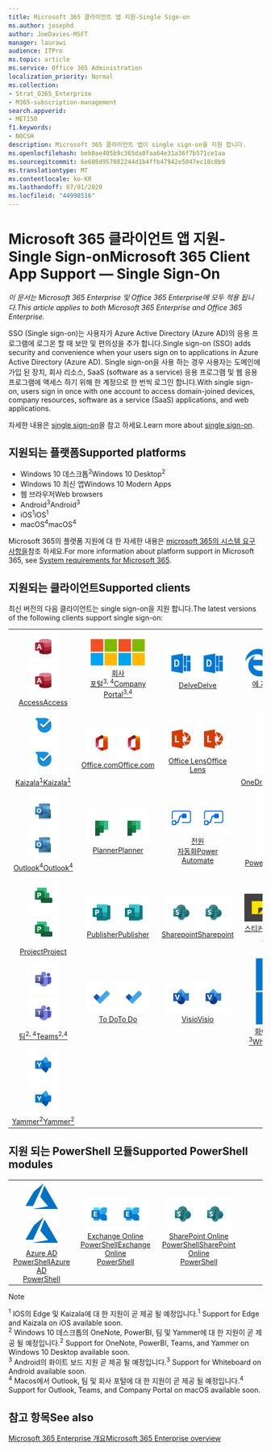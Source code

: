 ```yaml
---
title: Microsoft 365 클라이언트 앱 지원-Single Sign-on
ms.author: josephd
author: JoeDavies-MSFT
manager: laurawi
audience: ITPro
ms.topic: article
ms.service: Office 365 Administration
localization_priority: Normal
ms.collection:
- Strat_O365_Enterprise
- M365-subscription-management
search.appverid:
- MET150
f1.keywords:
- NOCSH
description: Microsoft 365 클라이언트 앱이 single sign-on을 지원 합니다.
ms.openlocfilehash: beb0ae405b9c365da0faa64e31a36f7b571ce1aa
ms.sourcegitcommit: 6e608d957082244d1b4ffb47942e5847ec18c0b9
ms.translationtype: MT
ms.contentlocale: ko-KR
ms.lasthandoff: 07/01/2020
ms.locfileid: "44998516"
---
```

# <a name="microsoft-365-client-app-support--single-sign-on"></a><span data-ttu-id="6530a-103">Microsoft 365 클라이언트 앱 지원-Single Sign-on</span><span class="sxs-lookup"><span data-stu-id="6530a-103">Microsoft 365 Client App Support — Single Sign-On</span></span>

<span data-ttu-id="6530a-104">*이 문서는 Microsoft 365 Enterprise 및 Office 365 Enterprise에 모두 적용 됩니다.*</span><span class="sxs-lookup"><span data-stu-id="6530a-104">*This article applies to both Microsoft 365 Enterprise and Office 365 Enterprise.*</span></span>

<span data-ttu-id="6530a-105">SSO (Single sign-on)는 사용자가 Azure Active Directory (Azure AD)의 응용 프로그램에 로그온 할 때 보안 및 편의성을 추가 합니다.</span><span class="sxs-lookup"><span data-stu-id="6530a-105">Single sign-on (SSO) adds security and convenience when your users sign on to applications in Azure Active Directory (Azure AD).</span></span> <span data-ttu-id="6530a-106">Single sign-on을 사용 하는 경우 사용자는 도메인에 가입 된 장치, 회사 리소스, SaaS (software as a service) 응용 프로그램 및 웹 응용 프로그램에 액세스 하기 위해 한 계정으로 한 번씩 로그인 합니다.</span><span class="sxs-lookup"><span data-stu-id="6530a-106">With single sign-on, users sign in once with one account to access domain-joined devices, company resources, software as a service (SaaS) applications, and web applications.</span></span>

<span data-ttu-id="6530a-107">자세한 내용은 [single sign-on](https://docs.microsoft.com/azure/active-directory/manage-apps/what-is-single-sign-on)을 참고 하세요.</span><span class="sxs-lookup"><span data-stu-id="6530a-107">Learn more about [single sign-on](https://docs.microsoft.com/azure/active-directory/manage-apps/what-is-single-sign-on).</span></span>

## <a name="supported-platforms"></a><span data-ttu-id="6530a-108">지원되는 플랫폼</span><span class="sxs-lookup"><span data-stu-id="6530a-108">Supported platforms</span></span>

 - <span data-ttu-id="6530a-109">Windows 10 데스크톱<sup>2</sup></span><span class="sxs-lookup"><span data-stu-id="6530a-109">Windows 10 Desktop<sup>2</sup></span></span>
 - <span data-ttu-id="6530a-110">Windows 10 최신 앱</span><span class="sxs-lookup"><span data-stu-id="6530a-110">Windows 10 Modern Apps</span></span>
 - <span data-ttu-id="6530a-111">웹 브라우저</span><span class="sxs-lookup"><span data-stu-id="6530a-111">Web browsers</span></span>
 - <span data-ttu-id="6530a-112">Android<sup>3</sup></span><span class="sxs-lookup"><span data-stu-id="6530a-112">Android<sup>3</sup></span></span>
 - <span data-ttu-id="6530a-113">iOS<sup>1</sup></span><span class="sxs-lookup"><span data-stu-id="6530a-113">iOS<sup>1</sup></span></span>
 - <span data-ttu-id="6530a-114">macOS<sup>4</sup></span><span class="sxs-lookup"><span data-stu-id="6530a-114">macOS<sup>4</sup></span></span>

<span data-ttu-id="6530a-115">Microsoft 365의 플랫폼 지원에 대 한 자세한 내용은 [microsoft 365의 시스템 요구 사항을](https://products.office.com/office-system-requirements)참조 하세요.</span><span class="sxs-lookup"><span data-stu-id="6530a-115">For more information about platform support in Microsoft 365, see [System requirements for Microsoft 365](https://products.office.com/office-system-requirements).</span></span>

## <a name="supported-clients"></a><span data-ttu-id="6530a-116">지원되는 클라이언트</span><span class="sxs-lookup"><span data-stu-id="6530a-116">Supported clients</span></span>

<span data-ttu-id="6530a-117">최신 버전의 다음 클라이언트는 single sign-on을 지원 합니다.</span><span class="sxs-lookup"><span data-stu-id="6530a-117">The latest versions of the following clients support single sign-on:</span></span>

| | | | | | |
|:---:|:---:|:---:|:---:|:---:|:---:|
| <span data-ttu-id="6530a-118">![Access 아이콘](media/o365-access-64x64.png)</span><span class="sxs-lookup"><span data-stu-id="6530a-118">![Access icon](media/o365-access-64x64.png)</span></span> <br> [<span data-ttu-id="6530a-119">Access</span><span class="sxs-lookup"><span data-stu-id="6530a-119">Access</span></span>](https://products.office.com/access) | <span data-ttu-id="6530a-120">![회사 포털 아이콘](media/o365-microsoft-64x64.png)</span><span class="sxs-lookup"><span data-stu-id="6530a-120">![Company portal icon](media/o365-microsoft-64x64.png)</span></span> <br> [<span data-ttu-id="6530a-121">회사 <br> 포털<sup>3, 4</sup></span><span class="sxs-lookup"><span data-stu-id="6530a-121">Company <br> Portal<sup>3,4</sup> </span></span>](https://docs.microsoft.com/intune-user-help/sign-in-to-the-company-portal) | <span data-ttu-id="6530a-122">![Delve 아이콘](media/o365-delve-64x64.png)</span><span class="sxs-lookup"><span data-stu-id="6530a-122">![Delve icon](media/o365-delve-64x64.png)</span></span> <br> [<span data-ttu-id="6530a-123">Delve</span><span class="sxs-lookup"><span data-stu-id="6530a-123">Delve</span></span>](https://products.office.com/business/intelligent-search) | <span data-ttu-id="6530a-124">![에 지 아이콘](media/o365-edge-64x64.png)</span><span class="sxs-lookup"><span data-stu-id="6530a-124">![Edge icon](media/o365-edge-64x64.png)</span></span> <br> [<span data-ttu-id="6530a-125">에 지<sup>1</sup></span><span class="sxs-lookup"><span data-stu-id="6530a-125">Edge<sup>1</sup></span></span>](https://www.microsoft.com/windows/microsoft-edge) | <span data-ttu-id="6530a-126">![Excel 아이콘](media/o365-excel-64x64.png)</span><span class="sxs-lookup"><span data-stu-id="6530a-126">![Excel icon](media/o365-excel-64x64.png)</span></span> <br> [<span data-ttu-id="6530a-127">Excel</span><span class="sxs-lookup"><span data-stu-id="6530a-127">Excel</span></span>](https://products.office.com/excel) 
| <span data-ttu-id="6530a-128">![Kaizala 아이콘](media/o365-kaizala-64x64.png)</span><span class="sxs-lookup"><span data-stu-id="6530a-128">![Kaizala icon](media/o365-kaizala-64x64.png)</span></span> <br> [<span data-ttu-id="6530a-129">Kaizala<sup>1</sup></span><span class="sxs-lookup"><span data-stu-id="6530a-129">Kaizala<sup>1</sup></span></span>](https://products.office.com/en/business/microsoft-kaizala) | <span data-ttu-id="6530a-130">![Office.com 아이콘](media/o365-office-64x64.png)</span><span class="sxs-lookup"><span data-stu-id="6530a-130">![Office.com icon](media/o365-office-64x64.png)</span></span> <br> [<span data-ttu-id="6530a-131">Office.com</span><span class="sxs-lookup"><span data-stu-id="6530a-131">Office.com</span></span>](https://www.office.com/) | <span data-ttu-id="6530a-132">![렌즈 아이콘](media/o365-lens-64x64.png)</span><span class="sxs-lookup"><span data-stu-id="6530a-132">![Lens icon](media/o365-lens-64x64.png)</span></span> <br> [<span data-ttu-id="6530a-133">Office Lens</span><span class="sxs-lookup"><span data-stu-id="6530a-133">Office Lens</span></span>](https://www.microsoft.com/p/office-lens/9wzdncrfj3t8?activetab=pivot%3Aoverviewtab) | <span data-ttu-id="6530a-134">![비즈니스용 OneDrive 아이콘](media/o365-OneDrive-64x64.png)</span><span class="sxs-lookup"><span data-stu-id="6530a-134">![OneDrive for Business icon](media/o365-OneDrive-64x64.png)</span></span> <br> [<span data-ttu-id="6530a-135">OneDrive</span><span class="sxs-lookup"><span data-stu-id="6530a-135">OneDrive</span></span>](https://products.office.com/onedrive-for-business/online-cloud-storage) | <span data-ttu-id="6530a-136">![OneNote 아이콘](media/o365-OneNote-64x64.png)</span><span class="sxs-lookup"><span data-stu-id="6530a-136">![OneNote icon](media/o365-OneNote-64x64.png)</span></span> <br> [<span data-ttu-id="6530a-137">OneNote<sup>2</sup></span><span class="sxs-lookup"><span data-stu-id="6530a-137">OneNote<sup>2</sup></span></span>](https://products.office.com/onenote) 
| <span data-ttu-id="6530a-138">![Outlook 아이콘](media/o365-outlook-64x64.png)</span><span class="sxs-lookup"><span data-stu-id="6530a-138">![Outlook icon](media/o365-outlook-64x64.png)</span></span> <br> [<span data-ttu-id="6530a-139">Outlook<sup>4</sup></span><span class="sxs-lookup"><span data-stu-id="6530a-139">Outlook<sup>4</sup></span></span>](https://products.office.com/outlook) | <span data-ttu-id="6530a-140">![Planner 아이콘](media/o365-planner-64x64.png)</span><span class="sxs-lookup"><span data-stu-id="6530a-140">![Planner icon](media/o365-planner-64x64.png)</span></span> <br> [<span data-ttu-id="6530a-141">Planner</span><span class="sxs-lookup"><span data-stu-id="6530a-141">Planner</span></span>](https://products.office.com/business/task-management-software) | <span data-ttu-id="6530a-142">![전원 자동화 아이콘](media/o365-flow-64x64.png)</span><span class="sxs-lookup"><span data-stu-id="6530a-142">![Power Automate icon](media/o365-flow-64x64.png)</span></span> <br> [<span data-ttu-id="6530a-143">전원 <br> 자동화</span><span class="sxs-lookup"><span data-stu-id="6530a-143">Power <br> Automate</span></span>](https://flow.microsoft.com) | <span data-ttu-id="6530a-144">![PowerBI 아이콘](media/o365-powerbi-64x64.png)</span><span class="sxs-lookup"><span data-stu-id="6530a-144">![PowerBI icon](media/o365-powerbi-64x64.png)</span></span> <br> [<span data-ttu-id="6530a-145">Power BI<sup>2</sup></span><span class="sxs-lookup"><span data-stu-id="6530a-145">Power BI<sup>2</sup></span></span>](https://powerbi.microsoft.com)| <span data-ttu-id="6530a-146">![PowerPoint 아이콘](media/o365-powerpoint-64x64.png)</span><span class="sxs-lookup"><span data-stu-id="6530a-146">![PowerPoint icon](media/o365-powerpoint-64x64.png)</span></span> <br> [<span data-ttu-id="6530a-147">PowerPoint</span><span class="sxs-lookup"><span data-stu-id="6530a-147">PowerPoint</span></span>](https://products.office.com/powerpoint) 
| <span data-ttu-id="6530a-148">![Project 아이콘](media/o365-project-64x64.png)</span><span class="sxs-lookup"><span data-stu-id="6530a-148">![Project icon](media/o365-project-64x64.png)</span></span> <br> [<span data-ttu-id="6530a-149">Project</span><span class="sxs-lookup"><span data-stu-id="6530a-149">Project</span></span>](https://products.office.com/project) | <span data-ttu-id="6530a-150">![Publisher 아이콘](media/o365-publisher-64x64.png)</span><span class="sxs-lookup"><span data-stu-id="6530a-150">![Publisher icon](media/o365-publisher-64x64.png)</span></span> <br> [<span data-ttu-id="6530a-151">Publisher</span><span class="sxs-lookup"><span data-stu-id="6530a-151">Publisher</span></span>](https://products.office.com/publisher) | <span data-ttu-id="6530a-152">![SharePoint 아이콘](media/o365-sharepoint-64x64.png)</span><span class="sxs-lookup"><span data-stu-id="6530a-152">![SharePoint icon](media/o365-sharepoint-64x64.png)</span></span> <br> [<span data-ttu-id="6530a-153">Sharepoint</span><span class="sxs-lookup"><span data-stu-id="6530a-153">Sharepoint</span></span>](https://products.office.com/sharepoint) | <span data-ttu-id="6530a-154">![스티커 메모 아이콘](media/o365-stickynotes-64x64.png)</span><span class="sxs-lookup"><span data-stu-id="6530a-154">![Sticky Notes icon](media/o365-stickynotes-64x64.png)</span></span> <br> [<span data-ttu-id="6530a-155">스티커 메모</span><span class="sxs-lookup"><span data-stu-id="6530a-155">Sticky Notes</span></span>](https://www.microsoft.com/p/microsoft-sticky-notes/9nblggh4qghw)  | <span data-ttu-id="6530a-156">![Sway 아이콘](media/o365-sway-64x64.png)</span><span class="sxs-lookup"><span data-stu-id="6530a-156">![Sway icon](media/o365-sway-64x64.png)</span></span> <br> [<span data-ttu-id="6530a-157">Sway</span><span class="sxs-lookup"><span data-stu-id="6530a-157">Sway</span></span>](https://sway.com) 
| <span data-ttu-id="6530a-158">![Teams 아이콘](media/o365-teams-64x64.png)</span><span class="sxs-lookup"><span data-stu-id="6530a-158">![Teams icon](media/o365-teams-64x64.png)</span></span> <br> [<span data-ttu-id="6530a-159">팀<sup>2, 4</sup></span><span class="sxs-lookup"><span data-stu-id="6530a-159">Teams<sup>2,4</sup></span></span>](https://products.office.com/microsoft-teams/group-chat-software) | <span data-ttu-id="6530a-160">![할 일 아이콘](media/o365-todo-64x64.png)</span><span class="sxs-lookup"><span data-stu-id="6530a-160">![To Do icon](media/o365-todo-64x64.png)</span></span> <br> [<span data-ttu-id="6530a-161">To Do</span><span class="sxs-lookup"><span data-stu-id="6530a-161">To Do</span></span>](https://todo.microsoft.com) | <span data-ttu-id="6530a-162">![Visio 아이콘](media/o365-visio-64x64.png)</span><span class="sxs-lookup"><span data-stu-id="6530a-162">![Visio icon](media/o365-visio-64x64.png)</span></span> <br> [<span data-ttu-id="6530a-163">Visio</span><span class="sxs-lookup"><span data-stu-id="6530a-163">Visio</span></span>](https://products.office.com/visio/flowchart-software) | <span data-ttu-id="6530a-164">![Whiteboard 아이콘](media/o365-whiteboard-64x64.png)</span><span class="sxs-lookup"><span data-stu-id="6530a-164">![Whiteboard icon](media/o365-whiteboard-64x64.png)</span></span> <br> [<span data-ttu-id="6530a-165">화이트 보드<sup>3</sup></span><span class="sxs-lookup"><span data-stu-id="6530a-165">Whiteboard<sup>3</sup></span></span>](https://whiteboard.microsoft.com/) | <span data-ttu-id="6530a-166">![Word 아이콘](media/o365-word-64x64.png)</span><span class="sxs-lookup"><span data-stu-id="6530a-166">![Word icon](media/o365-word-64x64.png)</span></span> <br> [<span data-ttu-id="6530a-167">Word</span><span class="sxs-lookup"><span data-stu-id="6530a-167">Word</span></span>](https://products.office.com/word) 
| <span data-ttu-id="6530a-168">![Yammer 아이콘](media/o365-yammer-64x64.png)</span><span class="sxs-lookup"><span data-stu-id="6530a-168">![Yammer icon](media/o365-yammer-64x64.png)</span></span> <br> [<span data-ttu-id="6530a-169">Yammer<sup>2</sup></span><span class="sxs-lookup"><span data-stu-id="6530a-169">Yammer<sup>2</sup></span></span>](https://products.office.com/yammer/yammer-overview) |

## <a name="supported-powershell-modules"></a><span data-ttu-id="6530a-170">지원 되는 PowerShell 모듈</span><span class="sxs-lookup"><span data-stu-id="6530a-170">Supported PowerShell modules</span></span>

| | | | | | |
|:---:|:---:|:---:|:---:|:---:|:---:|
| <span data-ttu-id="6530a-171">![Azure 아이콘](media/o365-azure-64x64.png)</span><span class="sxs-lookup"><span data-stu-id="6530a-171">![Azure icon](media/o365-azure-64x64.png)</span></span> <br> [<span data-ttu-id="6530a-172">Azure AD <br> PowerShell</span><span class="sxs-lookup"><span data-stu-id="6530a-172">Azure AD <br> PowerShell</span></span>](https://docs.microsoft.com/powershell/azure/active-directory/overview?view=azureadps-2.0) | <span data-ttu-id="6530a-173">![Exchange 아이콘](media/o365-exchange-64x64.png)</span><span class="sxs-lookup"><span data-stu-id="6530a-173">![Exchange icon](media/o365-exchange-64x64.png)</span></span> <br> [<span data-ttu-id="6530a-174">Exchange Online <br> PowerShell</span><span class="sxs-lookup"><span data-stu-id="6530a-174">Exchange Online <br> PowerShell</span></span>](https://docs.microsoft.com/powershell/exchange/exchange-online/exchange-online-powershell?view=exchange-ps) | <span data-ttu-id="6530a-175">![SharePoint 아이콘](media/o365-sharepoint-64x64.png)</span><span class="sxs-lookup"><span data-stu-id="6530a-175">![SharePoint icon](media/o365-sharepoint-64x64.png)</span></span> <br> [<span data-ttu-id="6530a-176">SharePoint Online <br> PowerShell</span><span class="sxs-lookup"><span data-stu-id="6530a-176">SharePoint Online <br> PowerShell</span></span>](https://docs.microsoft.com/powershell/sharepoint/sharepoint-online/connect-sharepoint-online)

> [!NOTE]
> <span data-ttu-id="6530a-177"><sup>1</sup> IOS의 Edge 및 Kaizala에 대 한 지원이 곧 제공 될 예정입니다.</span><span class="sxs-lookup"><span data-stu-id="6530a-177"><sup>1</sup> Support for Edge and Kaizala on iOS available soon.</span></span> <br>
> <span data-ttu-id="6530a-178"><sup>2</sup> Windows 10 데스크톱의 OneNote, PowerBI, 팀 및 Yammer에 대 한 지원이 곧 제공 될 예정입니다.</span><span class="sxs-lookup"><span data-stu-id="6530a-178"><sup>2</sup> Support for OneNote, PowerBI, Teams, and Yammer on Windows 10 Desktop available soon.</span></span> <br>
> <span data-ttu-id="6530a-179"><sup>3</sup> Android의 화이트 보드 지원 곧 제공 될 예정입니다.</span><span class="sxs-lookup"><span data-stu-id="6530a-179"><sup>3</sup> Support for Whiteboard on Android available soon.</span></span> <br>
> <span data-ttu-id="6530a-180"><sup>4</sup> Macos에서 Outlook, 팀 및 회사 포털에 대 한 지원이 곧 제공 될 예정입니다.</span><span class="sxs-lookup"><span data-stu-id="6530a-180"><sup>4</sup> Support for Outlook, Teams, and Company Portal on macOS available soon.</span></span> <br>

## <a name="see-also"></a><span data-ttu-id="6530a-181">참고 항목</span><span class="sxs-lookup"><span data-stu-id="6530a-181">See also</span></span>

[<span data-ttu-id="6530a-182">Microsoft 365 Enterprise 개요</span><span class="sxs-lookup"><span data-stu-id="6530a-182">Microsoft 365 Enterprise overview</span></span>](https://docs.microsoft.com/microsoft-365/enterprise/microsoft-365-overview)
